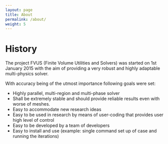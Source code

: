 ```yaml
---
layout: page
title: About
permalink: /about/
weight: 5
---
```


# **History**

The project FVUS (Finite Volume Utilities and Solvers)  was started on 1st January 2015 with the aim of providing a very robust and highly adaptable multi-physics solver. 

 With accuracy being of the utmost importance following goals were set: 
- Highly parallel, multi-region and multi-phase solver
- Shall be extremely stable and should provide reliable results even with worse of meshes.
- Easy to accommodate new research ideas
- Easy to be used in research by means of user-coding that provides user high level of control
- Easy to be developed by a team of developers
- Easy to install and use (example: single command set up of case and running the iterations)
